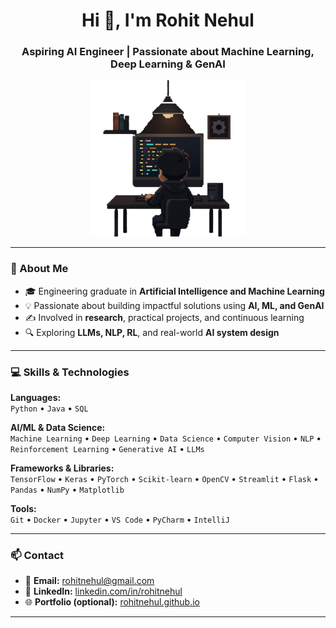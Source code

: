 <h1 align="center">Hi 👋, I'm Rohit Nehul</h1>
<h3 align="center">Aspiring AI Engineer | Passionate about Machine Learning, Deep Learning & GenAI</h3>

<p align="center">
  <img src="./coding_profile.png" alt="Rohit Nehul - Developer Pixel Art" width="250"/>
</p>

---

### 🧠 About Me

- 🎓 Engineering graduate in **Artificial Intelligence and Machine Learning**
- 💡 Passionate about building impactful solutions using **AI, ML, and GenAI**
- ✍️ Involved in **research**, practical projects, and continuous learning
- 🔍 Exploring **LLMs, NLP, RL**, and real-world **AI system design**

---

### 💻 Skills & Technologies

**Languages:**  
`Python` • `Java` • `SQL`

**AI/ML & Data Science:**  
`Machine Learning` • `Deep Learning` • `Data Science` • `Computer Vision` • `NLP` • `Reinforcement Learning` • `Generative AI` • `LLMs`

**Frameworks & Libraries:**  
`TensorFlow` • `Keras` • `PyTorch` • `Scikit-learn` • `OpenCV` • `Streamlit` • `Flask` • `Pandas` • `NumPy` • `Matplotlib`

**Tools:**  
`Git` • `Docker` • `Jupyter` • `VS Code` • `PyCharm` • `IntelliJ`

---

### 📫 Contact

- 📧 **Email:** rohitnehul@gmail.com  
- 💼 **LinkedIn:** [linkedin.com/in/rohitnehul](https://linkedin.com/in/rohitnehul)  
- 🌐 **Portfolio (optional):** [rohitnehul.github.io](https://rohitnehul.github.io)

---

<!-- Make sure coding_profile.png is added to your repo root -->
